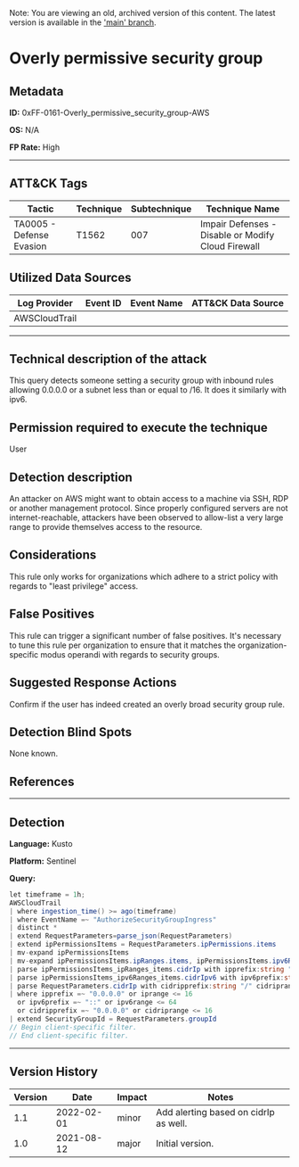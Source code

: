Note: You are viewing an old, archived version of this content. The latest version is available in the ['main' branch](https://github.com/FalconForceTeam/FalconFriday/blob/main/0xFF-0161-Overly_permissive_security_group-AWS.md).

# Overly permissive security group

## Metadata
**ID:** 0xFF-0161-Overly_permissive_security_group-AWS

**OS:** N/A

**FP Rate:** High

---

## ATT&CK Tags

| Tactic | Technique | Subtechnique | Technique Name |
|---|---|---| --- |
| TA0005 - Defense Evasion | T1562 | 007 | Impair Defenses - Disable or Modify Cloud Firewall|

## Utilized Data Sources

| Log Provider | Event ID | Event Name | ATT&CK Data Source |
|---------|---------|----------|---------|
|AWSCloudTrail||||
---

## Technical description of the attack
​This query detects someone setting a security group with inbound rules allowing 0.0.0.0 or a subnet less than or equal to /16. It does it similarly with ipv6.


## Permission required to execute the technique
User

## Detection description
An attacker on AWS might want to obtain access to a machine via SSH, RDP or another management protocol. Since properly configured servers are not internet-reachable, attackers have been observed to allow-list a very large range to provide themselves access to the resource.


## Considerations
This rule only works for organizations which adhere to a strict policy with regards to "least privilege" access.


## False Positives
This rule can trigger a significant number of false positives. It's necessary to tune this rule per organization to ensure that it matches the organization-specific modus operandi with regards to security groups.


## Suggested Response Actions
Confirm if the user has indeed created an overly broad security group rule.


## Detection Blind Spots
None known.


## References

---

## Detection

**Language:** Kusto

**Platform:** Sentinel

**Query:**
```C#
let timeframe = 1h;
AWSCloudTrail
| where ingestion_time() >= ago(timeframe)
| where EventName =~ "AuthorizeSecurityGroupIngress"
| distinct *
| extend RequestParameters=parse_json(RequestParameters)
| extend ipPermissionsItems = RequestParameters.ipPermissions.items
| mv-expand ipPermissionsItems
| mv-expand ipPermissionsItems.ipRanges.items, ipPermissionsItems.ipv6Ranges.items
| parse ipPermissionsItems_ipRanges_items.cidrIp with ipprefix:string "/" iprange:int
| parse ipPermissionsItems_ipv6Ranges_items.cidrIpv6 with ipv6prefix:string "/" ipv6range:int
| parse RequestParameters.cidrIp with cidripprefix:string "/" cidriprange:int
| where ipprefix =~ "0.0.0.0" or iprange <= 16
  or ipv6prefix =~ "::" or ipv6range <= 64
  or cidripprefix =~ "0.0.0.0" or cidriprange <= 16
| extend SecurityGroupId = RequestParameters.groupId
// Begin client-specific filter.
// End client-specific filter.
```


---

## Version History
| Version | Date | Impact | Notes |
|---------|------|--------|------|
| 1.1  | 2022-02-01| minor | Add alerting based on cidrIp as well. |
| 1.0  | 2021-08-12| major | Initial version. |